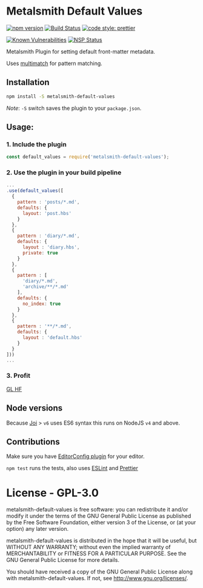 # Metalsmith Default Values

[![npm version][npm-badge]][npm-url]
[![Build Status][travis-badge]][travis-url]
[![code style: prettier][prettier-badge]][prettier-url]

[![Known Vulnerabilities][snyk-badge]][synk-url]
[![NSP Status][nsp-badge]][nsp-url]

Metalsmith Plugin for setting default front-matter metadata.

Uses [multimatch](https://github.com/sindresorhus/multimatch#multimatch-) for pattern matching.

## Installation

```bash
npm install -S metalsmith-default-values
```

_Note_: `-S` switch saves the plugin to your `package.json`.

## Usage:

### 1. Include the plugin

```js
const default_values = require('metalsmith-default-values');
```

### 2. Use the plugin in your build pipeline

```js
...
.use(default_values([
  {
    pattern : 'posts/*.md',
    defaults: {
      layout: 'post.hbs'
    }
  },
  {
    pattern : 'diary/*.md',
    defaults: {
      layout : 'diary.hbs',
      private: true
    }
  },
  {
    pattern : [
      'diary/*.md',
      'archive/**/*.md'
    ],
    defaults: {
      no_index: true
    }
  },
  {
    pattern : '**/*.md',
    defaults: {
      layout : 'default.hbs'
    }
  }
]))
...
```

### 3. Profit

[GL HF](http://www.urbandictionary.com/define.php?term=glhf)

## Node versions

Because [Joi](https://github.com/hapijs/joi/) > `v6` uses ES6 syntax this runs on NodeJS `v4` and above.

## Contributions

Make sure you have [EditorConfig plugin](http://editorconfig.org/#download) for your editor.

`npm test` runs the tests, also uses [ESLint](https://eslint.org/) and [Prettier](https://prettier.io/)

# License - GPL-3.0

metalsmith-default-values is free software: you can redistribute it and/or modify it under the terms of the GNU General Public License as published by the Free Software Foundation, either version 3 of the License, or (at your option) any later version.

metalsmith-default-values is distributed in the hope that it will be useful, but WITHOUT ANY WARRANTY; without even the implied warranty of MERCHANTABILITY or FITNESS FOR A PARTICULAR PURPOSE. See the GNU General Public License for more details.

You should have received a copy of the GNU General Public License along with metalsmith-default-values. If not, see http://www.gnu.org/licenses/.

[npm-badge]: https://img.shields.io/npm/v/metalsmith-default-values.svg
[npm-url]: https://www.npmjs.com/package/metalsmith-default-values
[travis-badge]: https://travis-ci.org/woodyrew/metalsmith-default-values.svg?branch=master
[travis-url]: https://travis-ci.org/woodyrew/metalsmith-default-values
[prettier-badge]: https://img.shields.io/badge/code_style-prettier-ff69b4.svg?style=flat-square
[prettier-url]: https://github.com/prettier/prettier
[snyk-badge]: https://snyk.io/test/github/woodyrew/metalsmith-default-values/badge.svg
[synk-url]: https://snyk.io/test/github/woodyrew/metalsmith-default-values
[nsp-badge]: https://nodesecurity.io/orgs/woodyrew/projects/14b90fd0-d8f1-4156-8e1c-d690a8c4f197/badge
[nsp-url]: https://nodesecurity.io/orgs/woodyrew/projects/14b90fd0-d8f1-4156-8e1c-d690a8c4f197
